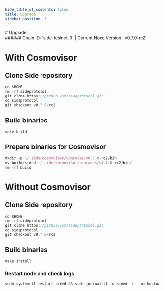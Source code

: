 ```yaml
---
hide_table_of_contents: false
title: Upgrade
sidebar_position: 3
---
```


<div class="h1-with-icon icon-side">
# Upgrade
</div>
###### Chain ID: `side-testnet-3` | Current Node Version: `v0.7.0-rc2`

# With Cosmovisor
## Clone Side repository
```js
cd $HOME
rm -rf sideprotocol
git clone https://github.com/sideprotocol.git
cd sideprotocol
git checkout v0.7.0-rc2
 ```

## Build binaries
```js
make build
 ```

## Prepare binaries for Cosmovisor
```js
mkdir -p ~/.side/cosmovisor/upgrades/v0.7.0-rc2/bin
mv build/sided ~/.side/cosmovisor/upgrades/v0.7.0-rc2/bin/
rm -rf build
```

# Without Cosmovisor
## Clone Side repository
```js
cd $HOME
rm -rf sideprotocol
git clone https://github.com/sideprotocol.git
cd sideprotocol
git checkout v0.7.0-rc2
 ```

## Build binaries
```js
make install
 ```

### Restart node and check logs
```js
sudo systemctl restart sided && sudo journalctl -u sided -f --no-hostname -o cat
```